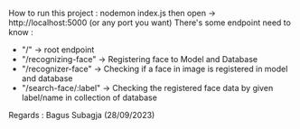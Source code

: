 How to run this project : nodemon index.js
then open -> http://localhost:5000 (or any port you want)
There's some endpoint need to know :
- "/" -> root endpoint
- "/recognizing-face" -> Registering face to Model and Database
- "/recognizer-face" -> Checking if a face in image is registered in model and database
- "/search-face/:label" -> Checking the registered face data by given label/name in collection of database

Regards : Bagus Subagja (28/09/2023)